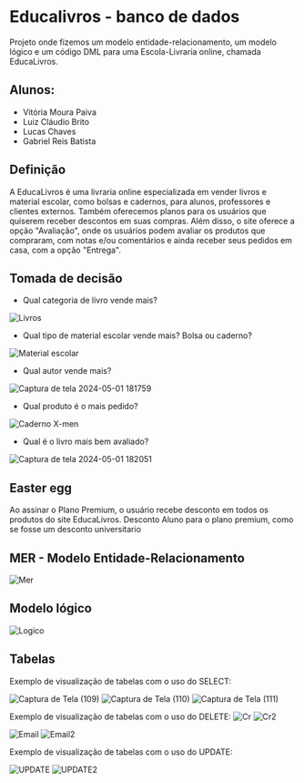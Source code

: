 # Educalivros - banco de dados
Projeto onde fizemos um modelo entidade-relacionamento, um modelo lógico e um código DML para uma Escola-Livraria online, chamada EducaLivros.

## Alunos:
- Vitória Moura Paiva
- Luiz Cláudio Brito
- Lucas Chaves
- Gabriel Reis Batista

## Definição
A EducaLivros é uma livraria online especializada em vender livros e material escolar, como bolsas e cadernos, para alunos, professores e clientes externos. Também oferecemos planos para os usuários que quiserem receber descontos em suas compras. Além disso, o site oferece a opção "Avaliação", onde os usuários podem avaliar os produtos que compraram, com notas e/ou comentários e ainda receber seus pedidos em casa, com a opção "Entrega".

## Tomada de decisão
- Qual categoria de livro vende mais?

![Livros](https://github.com/Gavury/educalivros-pitch/assets/99884688/76629c81-a45b-4924-bdfe-872744384355)

- Qual tipo de material escolar vende mais? Bolsa ou caderno?

![Material escolar](https://github.com/Gavury/educalivros-pitch/assets/99884688/bba12565-8a2c-423e-8d3e-af409abfb7cd)

- Qual autor vende mais?

![Captura de tela 2024-05-01 181759](https://github.com/Gavury/educalivros-pitch/assets/99884688/ea818315-9a7d-4fd1-9e89-ccc73dbbb70d)

- Qual produto é o mais pedido?

![Caderno X-men](https://github.com/Gavury/educalivros-pitch/assets/99884688/dea31981-3275-4238-815d-7aaf32cd487b)

- Qual é o livro mais bem avaliado?

![Captura de tela 2024-05-01 182051](https://github.com/Gavury/educalivros-pitch/assets/99884688/ec54a8da-8190-4287-9ac3-e8025f88f005)


## Easter egg
Ao assinar o Plano Premium, o usuário recebe desconto em todos os produtos do site EducaLivros. 
Desconto Aluno para o plano premium, como se fosse um desconto universitario

## MER - Modelo Entidade-Relacionamento
![Mer](https://github.com/Gavury/educalivros-pitch/assets/99884688/d58b4af4-9f4d-486a-b581-6b30b2641eac)



## Modelo lógico

![Logico](https://github.com/Gavury/educalivros-pitch/assets/99884688/e2edbbb8-18d8-4a8d-af0f-a758f32631dd)



## Tabelas
Exemplo de visualização de tabelas com o uso do SELECT:

![Captura de Tela (109)](https://github.com/vitoria74/educalivros-bd/assets/105817834/f2884151-cf9b-4f44-bd81-1af9ffb56c32)
![Captura de Tela (110)](https://github.com/vitoria74/educalivros-bd/assets/105817834/3d69ac98-bb04-406c-af0a-32d5ed2f79cb)
![Captura de Tela (111)](https://github.com/vitoria74/educalivros-bd/assets/105817834/af352b5e-138d-4914-a027-f8933712201b)


Exemplo de visualização de tabelas com o uso do DELETE:
![Cr](https://github.com/vitoria74/educalivros-bd/assets/99884688/8c3a047d-6a10-4bae-a0d1-49786c62b8f1) 
![Cr2](https://github.com/vitoria74/educalivros-bd/assets/99884688/8c171ca1-af77-43c4-ba60-64dbc61225e5) 

![Email](https://github.com/vitoria74/educalivros-bd/assets/99884688/1bd52801-4e84-4d10-9f28-8bfa5d2853f5)
![Email2](https://github.com/vitoria74/educalivros-bd/assets/99884688/4b53dcc5-4d8c-47e8-87e9-54ef3721d3d1) 

Exemplo de visualização de tabelas com o uso do UPDATE: 

![UPDATE](https://github.com/vitoria74/educalivros-bd/assets/99884688/b21fc540-d919-4092-b24b-b8184e56ada3)
![UPDATE2](https://github.com/vitoria74/educalivros-bd/assets/99884688/99e7aad8-8ee7-4543-a241-436b124d1dab)





